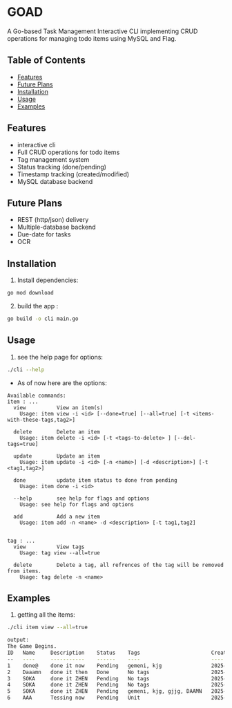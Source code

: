 # GOAD
A Go-based Task Management Interactive CLI implementing CRUD operations for managing todo items using MySQL and Flag.

## Table of Contents
- [Features](#features)
- [Future Plans](#future-plans)
- [Installation](#installation)
- [Usage](#usage)
- [Examples](#examples)

## Features
- interactive cli
- Full CRUD operations for todo items
- Tag management system
- Status tracking (done/pending)
- Timestamp tracking (created/modified)
- MySQL database backend

## Future Plans
- REST (http/json) delivery
- Multiple-database backend
- Due-date for tasks
- OCR

## Installation

1. Install dependencies:
```bash
go mod download
```
2. build the app :
```bash
go build -o cli main.go
```

## Usage 
1. see the help page for options:
```bash
./cli --help
```
+ As of now here are the options:
```
Available commands:
item : ...
  view          View an item(s)
    Usage: item view -i <id> [--done=true] [--all=true] [-t <items-with-these-tags,tag2>]

  delete        Delete an item
    Usage: item delete -i <id> [-t <tags-to-delete> ] [--del-tags=true]

  update        Update an item
    Usage: item update -i <id> [-n <name>] [-d <description>] [-t <tag1,tag2>]

  done          update item status to done from pending
    Usage: item done -i <id>

  --help        see help for flags and options
    Usage: see help for flags and options

  add           Add a new item
    Usage: item add -n <name> -d <description> [-t tag1,tag2]


tag : ...
  view          View tags
    Usage: tag view --all=true

  delete        Delete a tag, all refrences of the tag will be removed from items.
    Usage: tag delete -n <name>

```

## Examples

1. getting all the items:
```bash
./cli item view --all=true

output:
The Game Begins.
ID   Name     Description    Status    Tags                       Created_At
--   ----     -----------    ------    ----                       ----
1    done@    done it now    Pending   gemeni, kjg                2025-01-09 14:19:09
2    Daaamn   done it then   Done      No tags                    2025-01-09 14:19:50
3    SOKA     done it ZHEN   Pending   No tags                    2025-01-09 19:53:02
4    SOKA     done it ZHEN   Pending   No tags                    2025-01-09 19:59:07
5    SOKA     done it ZHEN   Pending   gemeni, kjg, gjjg, DAAMN   2025-01-09 20:11:28
6    AAA      Tessing now    Pending   Unit                       2025-01-18 22:19:49

```